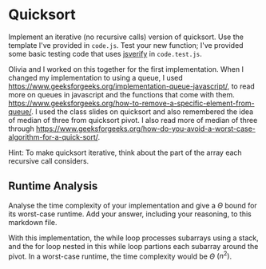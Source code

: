 # Quicksort

Implement an iterative (no recursive calls) version of quicksort. Use the
template I've provided in `code.js`. Test your new function; I've provided some
basic testing code that uses [jsverify](https://jsverify.github.io/) in
`code.test.js`.

Olivia and I worked on this together for the first implementation. When I changed my implementation to using a queue, I used https://www.geeksforgeeks.org/implementation-queue-javascript/, to read more on queues in javascript and the functions that come with them.  https://www.geeksforgeeks.org/how-to-remove-a-specific-element-from-queue/. I used the class slides on quicksort and also remembered the idea of median of three from quicksort pivot. I also read more of median of three through https://www.geeksforgeeks.org/how-do-you-avoid-a-worst-case-algorithm-for-a-quick-sort/. 

Hint: To make quicksort iterative, think about the part of the array each
recursive call considers.

## Runtime Analysis

Analyse the time complexity of your implementation and give a $\Theta$ bound for
its worst-case runtime. Add your answer, including your reasoning, to this
markdown file.

With this implementation, the while loop processes subarrays using a stack, and the for loop nested in this while loop partions each subarray around the pivot. In a worst-case runtime, the time complexity would be $\Theta$ $(n^2)$. 
